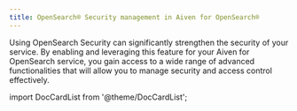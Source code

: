 ```yaml
---
title: OpenSearch® Security management in Aiven for OpenSearch®
---
```


Using OpenSearch Security can significantly strengthen the security of
your service. By enabling and leveraging this feature for your Aiven for
OpenSearch service, you gain access to a wide range of advanced
functionalities that will allow you to manage security and access
control effectively.

import DocCardList from '@theme/DocCardList';

<DocCardList />
